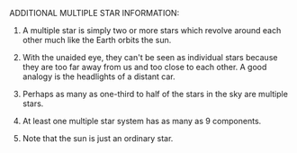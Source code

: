 ADDITIONAL MULTIPLE STAR INFORMATION:

1.	A multiple star is simply two or more stars which revolve around each other much like the Earth orbits the sun. 

2.	With the unaided eye, they can't be seen as individual stars because they are too far away from us and too close to each other.  A good analogy is the headlights of a distant car.

3.	Perhaps as many as one-third to half of the stars in the sky are multiple stars.

4.	At least one multiple star system has as many as 9 components. 

5.	Note that the sun is just an ordinary star. 

